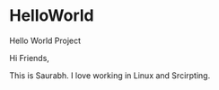 # HelloWorld
Hello World Project

Hi Friends,

This is Saurabh. I love working in Linux and Srcirpting.
